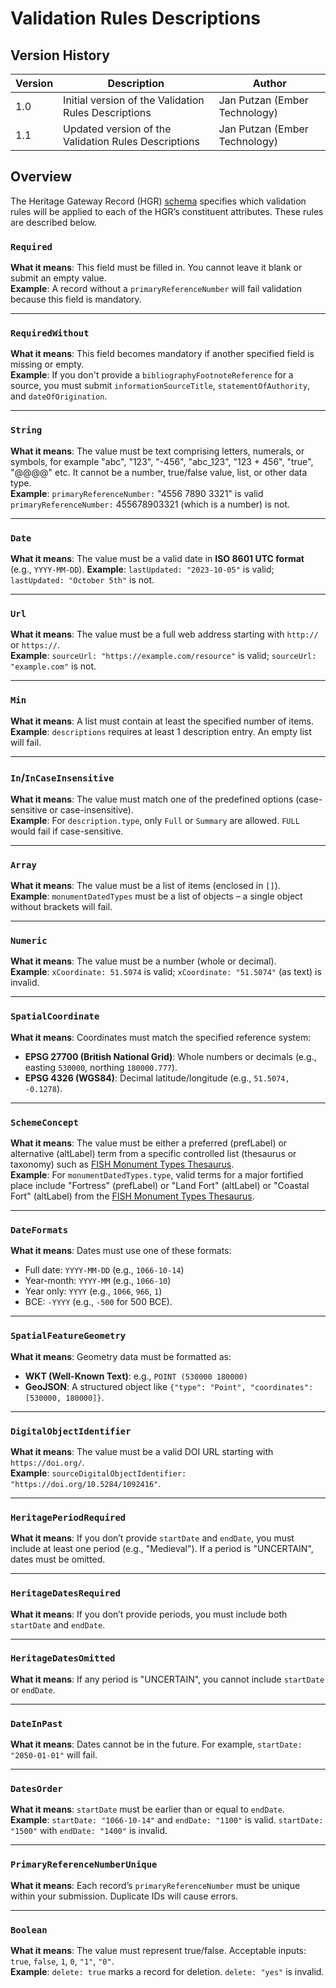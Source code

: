 # Validation Rules Descriptions

## Version History 

Version| Description | Author 
--- | --- | --- 
1.0  | Initial version of the Validation Rules Descriptions | Jan Putzan (Ember Technology)
1.1  | Updated version of the Validation Rules Descriptions | Jan Putzan (Ember Technology)

## Overview

The Heritage Gateway Record (HGR) [schema](HeritageGatewayRecordSchemaDocumentation.md) specifies which validation rules will be applied to each of the HGR’s constituent attributes. These rules are described below. 

### `Required`
**What it means**: This field must be filled in. You cannot leave it blank or submit an empty value.  
**Example**: A record without a `primaryReferenceNumber` will fail validation because this field is mandatory.

---

### `RequiredWithout`
**What it means**: This field becomes mandatory if another specified field is missing or empty.  
**Example**: If you don't provide a `bibliographyFootnoteReference` for a source, you must submit `informationSourceTitle`, `statementOfAuthority`, and `dateOfOrigination`.

---

### `String`
**What it means**: The value must be text comprising letters, numerals, or symbols, for example "abc", "123", "-456", "abc_123", "123 + 456", "true", "@@@@" etc. It cannot be a number, true/false value, list, or other data type.  
**Example**: `primaryReferenceNumber:` "4556 7890 3321" is valid  `primaryReferenceNumber:` 455678903321 (which is a number) is not.

---

### `Date`
**What it means**: The value must be a valid date in **ISO 8601 UTC format** (e.g., `YYYY-MM-DD`). 
**Example**: `lastUpdated: "2023-10-05"` is valid; `lastUpdated: "October 5th"` is not.

---

### `Url`
**What it means**: The value must be a full web address starting with `http://` or `https://`.  
**Example**: `sourceUrl: "https://example.com/resource"` is valid; `sourceUrl: "example.com"` is not.

---

### `Min`
**What it means**: A list must contain at least the specified number of items.  
**Example**: `descriptions` requires at least 1 description entry. An empty list will fail.

---

### `In`/`InCaseInsensitive`
**What it means**: The value must match one of the predefined options (case-sensitive or case-insensitive).  
**Example**: For `description.type`, only `Full` or `Summary` are allowed. `FULL` would fail if case-sensitive.

---

### `Array`
**What it means**: The value must be a list of items (enclosed in `[]`).  
**Example**: `monumentDatedTypes` must be a list of objects – a single object without brackets will fail.

---

### `Numeric`
**What it means**: The value must be a number (whole or decimal).  
**Example**: `xCoordinate: 51.5074` is valid; `xCoordinate: "51.5074"` (as text) is invalid.

---

### `SpatialCoordinate`
**What it means**: Coordinates must match the specified reference system:  
- **EPSG 27700 (British National Grid)**: Whole numbers or decimals (e.g., easting `530000`, northing `180000.777`).  
- **EPSG 4326 (WGS84)**: Decimal latitude/longitude (e.g., `51.5074, -0.1278`).  

---

### `SchemeConcept`
**What it means**: The value must be either a preferred (prefLabel) or alternative (altLabel) term from a specific controlled list (thesaurus or taxonomy) such as [FISH Monument Types Thesaurus](https://heritagedata.org/live/schemes/eh_tmt2.html).   
**Example**: For `monumentDatedTypes.type`, valid terms for a major fortified place include "Fortress" (prefLabel) or "Land Fort" (altLabel) or "Coastal Fort" (altLabel)  from the [FISH Monument Types Thesaurus](https://heritagedata.org/live/schemes/eh_tmt2.html).

---

### `DateFormats`
**What it means**: Dates must use one of these formats:  
- Full date: `YYYY-MM-DD` (e.g., `1066-10-14`)  
- Year-month: `YYYY-MM` (e.g., `1066-10`)  
- Year only: `YYYY` (e.g., `1066`, `966`, `1`)  
- BCE: `-YYYY` (e.g., `-500` for 500 BCE).  

---

### `SpatialFeatureGeometry`
**What it means**: Geometry data must be formatted as:  
- **WKT (Well-Known Text)**: e.g., `POINT (530000 180000)`  
- **GeoJSON**: A structured object like `{"type": "Point", "coordinates": [530000, 180000]}`.  

---

### `DigitalObjectIdentifier`
**What it means**: The value must be a valid DOI URL starting with `https://doi.org/`.  
**Example**: `sourceDigitalObjectIdentifier: "https://doi.org/10.5284/1092416"`.

---

### `HeritagePeriodRequired`
**What it means**: If you don’t provide `startDate` and `endDate`, you must include at least one period (e.g., "Medieval"). If a period is "UNCERTAIN", dates must be omitted.

---

### `HeritageDatesRequired`
**What it means**: If you don’t provide periods, you must include both `startDate` and `endDate`.

---

### `HeritageDatesOmitted`
**What it means**: If any period is "UNCERTAIN", you cannot include `startDate` or `endDate`.

---

### `DateInPast`
**What it means**: Dates cannot be in the future. For example, `startDate: "2050-01-01"` will fail.

---

### `DatesOrder`
**What it means**: `startDate` must be earlier than or equal to `endDate`.  
**Example**: `startDate: "1066-10-14"` and `endDate: "1100"` is valid. `startDate: "1500"` with `endDate: "1400"` is invalid.

---

### `PrimaryReferenceNumberUnique`
**What it means**: Each record’s `primaryReferenceNumber` must be unique within your submission. Duplicate IDs will cause errors.

---

### `Boolean`
**What it means**: The value must represent true/false. Acceptable inputs: `true`, `false`, `1`, `0`, `"1"`, `"0"`.  
**Example**: `delete: true` marks a record for deletion. `delete: "yes"` is invalid.

